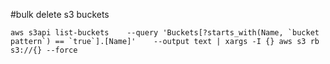 #bulk delete s3 buckets
```
aws s3api list-buckets    --query 'Buckets[?starts_with(Name, `bucket pattern`) == `true`].[Name]'    --output text | xargs -I {} aws s3 rb s3://{} --force
```
